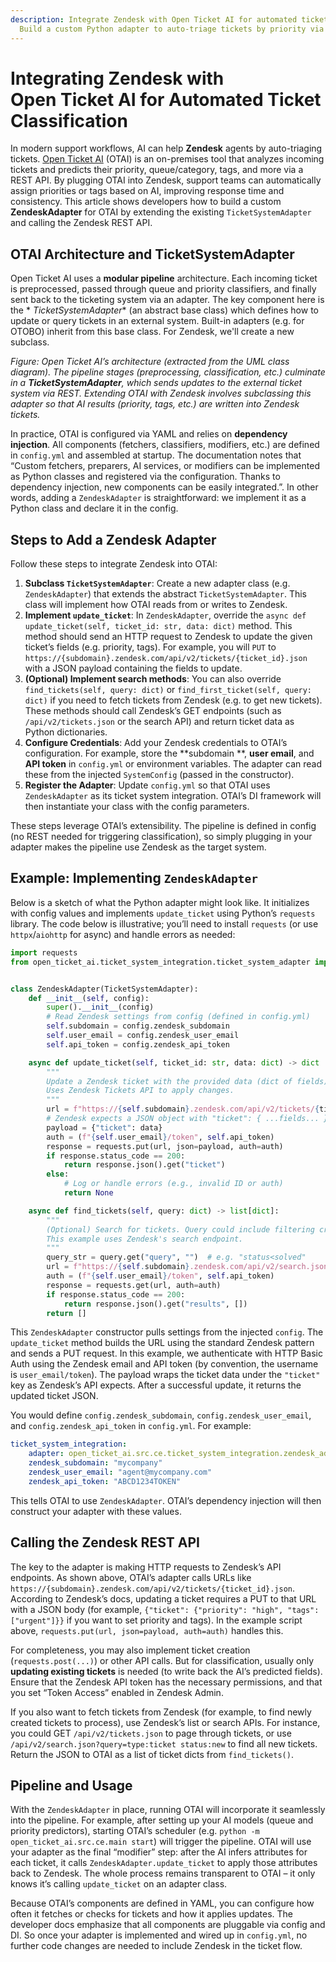 ```yaml
---
description: Integrate Zendesk with Open Ticket AI for automated ticket classification.
  Build a custom Python adapter to auto-triage tickets by priority via REST API.
---
```

# Integrating Zendesk with Open Ticket AI for Automated Ticket Classification

In modern support workflows, AI can help **Zendesk** agents by auto-triaging
tickets. [Open Ticket AI](https://ticket-classification.softoft.de) (OTAI) is an on-premises tool that analyzes incoming
tickets and predicts their priority, queue/category, tags, and more via a REST API. By plugging OTAI into Zendesk,
support teams can automatically assign priorities or tags based on AI, improving response time and consistency. This
article shows developers how to build a custom **ZendeskAdapter** for OTAI by extending the existing
`TicketSystemAdapter` and calling the Zendesk REST API.

## OTAI Architecture and TicketSystemAdapter

Open Ticket AI uses a **modular pipeline** architecture. Each incoming ticket is preprocessed, passed through queue and
priority classifiers, and finally sent back to the ticketing system via an adapter. The key component here is the *
*TicketSystemAdapter** (an abstract base class) which defines how to update or query tickets in an external system.
Built-in adapters (e.g. for OTOBO) inherit from this base class. For Zendesk, we'll create a new subclass.

&#x20;*Figure: Open Ticket AI’s architecture (extracted from the UML class diagram). The pipeline stages (preprocessing,
classification, etc.) culminate in a **TicketSystemAdapter**, which sends updates to the external ticket system via
REST. Extending OTAI with Zendesk involves subclassing this adapter so that AI results (priority, tags, etc.) are
written into Zendesk tickets.*

In practice, OTAI is configured via YAML and relies on **dependency injection**. All components (fetchers, classifiers,
modifiers, etc.) are defined in `config.yml` and assembled at startup. The documentation notes that “Custom fetchers,
preparers, AI services, or modifiers can be implemented as Python classes and registered via the configuration. Thanks
to dependency injection, new components can be easily integrated.”. In other words, adding a `ZendeskAdapter` is
straightforward: we implement it as a Python class and declare it in the config.

## Steps to Add a Zendesk Adapter

Follow these steps to integrate Zendesk into OTAI:

1. **Subclass `TicketSystemAdapter`**: Create a new adapter class (e.g. `ZendeskAdapter`) that extends the abstract
   `TicketSystemAdapter`. This class will implement how OTAI reads from or writes to Zendesk.
2. **Implement `update_ticket`**: In `ZendeskAdapter`, override the
   `async def update_ticket(self, ticket_id: str, data: dict)` method. This method should send an HTTP request to
   Zendesk to update the given ticket’s fields (e.g. priority, tags). For example, you will `PUT` to
   `https://{subdomain}.zendesk.com/api/v2/tickets/{ticket_id}.json` with a JSON payload containing the fields to
   update.
3. **(Optional) Implement search methods**: You can also override `find_tickets(self, query: dict)` or
   `find_first_ticket(self, query: dict)` if you need to fetch tickets from Zendesk (e.g. to get new tickets). These
   methods should call Zendesk’s GET endpoints (such as `/api/v2/tickets.json` or the search API) and return ticket data
   as Python dictionaries.
4. **Configure Credentials**: Add your Zendesk credentials to OTAI’s configuration. For example, store the **subdomain
   **, **user email**, and **API token** in `config.yml` or environment variables. The adapter can read these from the
   injected `SystemConfig` (passed in the constructor).
5. **Register the Adapter**: Update `config.yml` so that OTAI uses `ZendeskAdapter` as its ticket system integration.
   OTAI’s DI framework will then instantiate your class with the config parameters.

These steps leverage OTAI’s extensibility. The pipeline is defined in config (no REST needed for triggering
classification), so simply plugging in your adapter makes the pipeline use Zendesk as the target system.

## Example: Implementing `ZendeskAdapter`

Below is a sketch of what the Python adapter might look like. It initializes with config values and implements
`update_ticket` using Python’s `requests` library. The code below is illustrative; you’ll need to install `requests` (or
use `httpx`/`aiohttp` for async) and handle errors as needed:

```python
import requests
from open_ticket_ai.ticket_system_integration.ticket_system_adapter import TicketSystemAdapter


class ZendeskAdapter(TicketSystemAdapter):
    def __init__(self, config):
        super().__init__(config)
        # Read Zendesk settings from config (defined in config.yml)
        self.subdomain = config.zendesk_subdomain
        self.user_email = config.zendesk_user_email
        self.api_token = config.zendesk_api_token

    async def update_ticket(self, ticket_id: str, data: dict) -> dict | None:
        """
        Update a Zendesk ticket with the provided data (dict of fields).
        Uses Zendesk Tickets API to apply changes.
        """
        url = f"https://{self.subdomain}.zendesk.com/api/v2/tickets/{ticket_id}.json"
        # Zendesk expects a JSON object with "ticket": { ...fields... }
        payload = {"ticket": data}
        auth = (f"{self.user_email}/token", self.api_token)
        response = requests.put(url, json=payload, auth=auth)
        if response.status_code == 200:
            return response.json().get("ticket")
        else:
            # Log or handle errors (e.g., invalid ID or auth)
            return None

    async def find_tickets(self, query: dict) -> list[dict]:
        """
        (Optional) Search for tickets. Query could include filtering criteria.
        This example uses Zendesk's search endpoint.
        """
        query_str = query.get("query", "")  # e.g. "status<solved"
        url = f"https://{self.subdomain}.zendesk.com/api/v2/search.json?query={query_str}"
        auth = (f"{self.user_email}/token", self.api_token)
        response = requests.get(url, auth=auth)
        if response.status_code == 200:
            return response.json().get("results", [])
        return []
```

This `ZendeskAdapter` constructor pulls settings from the injected `config`. The `update_ticket` method builds the URL
using the standard Zendesk pattern and sends a PUT request. In this example, we authenticate with HTTP Basic Auth using
the Zendesk email and API token (by convention, the username is `user_email/token`). The payload wraps the ticket data
under the `"ticket"` key as Zendesk’s API expects. After a successful update, it returns the updated ticket JSON.

You would define `config.zendesk_subdomain`, `config.zendesk_user_email`, and `config.zendesk_api_token` in
`config.yml`. For example:

```yaml
ticket_system_integration:
    adapter: open_ticket_ai.src.ce.ticket_system_integration.zendesk_adapter.ZendeskAdapter
    zendesk_subdomain: "mycompany"
    zendesk_user_email: "agent@mycompany.com"
    zendesk_api_token: "ABCD1234TOKEN"
```

This tells OTAI to use `ZendeskAdapter`. OTAI’s dependency injection will then construct your adapter with these values.

## Calling the Zendesk REST API

The key to the adapter is making HTTP requests to Zendesk’s API endpoints. As shown above, OTAI’s adapter calls URLs
like `https://{subdomain}.zendesk.com/api/v2/tickets/{ticket_id}.json`. According to Zendesk’s docs, updating a ticket
requires a PUT to that URL with a JSON body (for example, `{"ticket": {"priority": "high", "tags": ["urgent"]}}` if you
want to set priority and tags). In the example script above, `requests.put(url, json=payload, auth=auth)` handles this.

For completeness, you may also implement ticket creation (`requests.post(...)`) or other API calls. But for
classification, usually only **updating existing tickets** is needed (to write back the AI’s predicted fields). Ensure
that the Zendesk API token has the necessary permissions, and that you set “Token Access” enabled in Zendesk Admin.

If you also want to fetch tickets from Zendesk (for example, to find newly created tickets to process), use Zendesk’s
list or search APIs. For instance, you could GET `/api/v2/tickets.json` to page through tickets, or use
`/api/v2/search.json?query=type:ticket status:new` to find all new tickets. Return the JSON to OTAI as a list of ticket
dicts from `find_tickets()`.

## Pipeline and Usage

With the `ZendeskAdapter` in place, running OTAI will incorporate it seamlessly into the pipeline. For example, after
setting up your AI models (queue and priority predictors), starting OTAI’s scheduler (e.g.
`python -m open_ticket_ai.src.ce.main start`) will trigger the pipeline. OTAI will use your adapter as the final
“modifier” step: after the AI infers attributes for each ticket, it calls `ZendeskAdapter.update_ticket` to apply those
attributes back to Zendesk. The whole process remains transparent to OTAI – it only knows it’s calling `update_ticket`
on an adapter class.

Because OTAI’s components are defined in YAML, you can configure how often it fetches or checks for tickets and how it
applies updates. The developer docs emphasize that all components are pluggable via config and DI. So once your adapter
is implemented and wired up in `config.yml`, no further code changes are needed to include Zendesk in the ticket flow.
